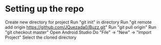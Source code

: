 # Setting up the repo

Create new directory for project
Run "git init" in directory
Run "git remote add origin https://github.com/JQuezada0/Buzz.git"
Run "git pull origin"
Run "git checkout master"
Open Android Studio
Do "File" -> "New" -> "Import Project"
Select the cloned directory
